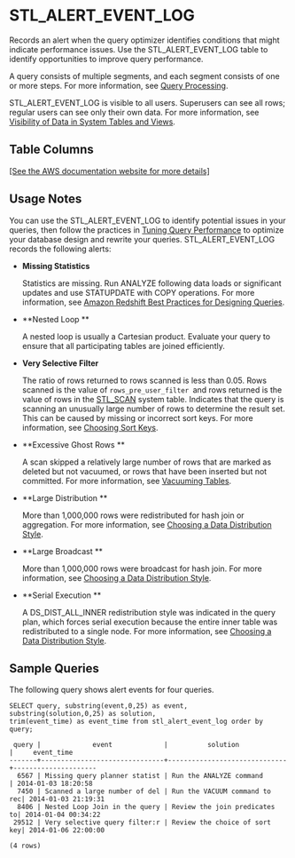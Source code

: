 # STL\_ALERT\_EVENT\_LOG<a name="r_STL_ALERT_EVENT_LOG"></a>

Records an alert when the query optimizer identifies conditions that might indicate performance issues\. Use the STL\_ALERT\_EVENT\_LOG table to identify opportunities to improve query performance\.

A query consists of multiple segments, and each segment consists of one or more steps\. For more information, see [Query Processing](c-query-processing.md)\. 

STL\_ALERT\_EVENT\_LOG is visible to all users\. Superusers can see all rows; regular users can see only their own data\. For more information, see [Visibility of Data in System Tables and Views](c_visibility-of-data.md)\.

## Table Columns<a name="w4aac41c11c13b9"></a>

[\[See the AWS documentation website for more details\]](http://docs.aws.amazon.com/redshift/latest/dg/r_STL_ALERT_EVENT_LOG.html)

## Usage Notes<a name="r_STL_ALERT_EVENT_LOG-usage-notes"></a>

You can use the STL\_ALERT\_EVENT\_LOG to identify potential issues in your queries, then follow the practices in [Tuning Query Performance](c-optimizing-query-performance.md) to optimize your database design and rewrite your queries\. STL\_ALERT\_EVENT\_LOG records the following alerts: 
+ **Missing Statistics** 

  Statistics are missing\. Run ANALYZE following data loads or significant updates and use STATUPDATE with COPY operations\. For more information, see [Amazon Redshift Best Practices for Designing Queries](c_designing-queries-best-practices.md)\.
+ **Nested Loop **

  A nested loop is usually a Cartesian product\. Evaluate your query to ensure that all participating tables are joined efficiently\.
+ **Very Selective Filter**

  The ratio of rows returned to rows scanned is less than 0\.05\. Rows scanned is the value of `rows_pre_user_filter `and rows returned is the value of rows in the [STL\_SCAN](r_STL_SCAN.md) system table\. Indicates that the query is scanning an unusually large number of rows to determine the result set\. This can be caused by missing or incorrect sort keys\. For more information, see [Choosing Sort Keys](t_Sorting_data.md)\. 
+ **Excessive Ghost Rows **

  A scan skipped a relatively large number of rows that are marked as deleted but not vacuumed, or rows that have been inserted but not committed\. For more information, see [Vacuuming Tables](t_Reclaiming_storage_space202.md)\. 
+ **Large Distribution **

  More than 1,000,000 rows were redistributed for hash join or aggregation\. For more information, see [Choosing a Data Distribution Style](t_Distributing_data.md)\. 
+ **Large Broadcast **

  More than 1,000,000 rows were broadcast for hash join\. For more information, see [Choosing a Data Distribution Style](t_Distributing_data.md)\. 
+ **Serial Execution **

   A DS\_DIST\_ALL\_INNER redistribution style was indicated in the query plan, which forces serial execution because the entire inner table was redistributed to a single node\. For more information, see [Choosing a Data Distribution Style](t_Distributing_data.md)\.

## Sample Queries<a name="r_STL_ALERT_EVENT_LOG-sample-queries"></a>

The following query shows alert events for four queries\. 

```
SELECT query, substring(event,0,25) as event, 
substring(solution,0,25) as solution, 
trim(event_time) as event_time from stl_alert_event_log order by query;

 query |             event             |          solution            |     event_time      
-------+-------------------------------+------------------------------+---------------------
  6567 | Missing query planner statist | Run the ANALYZE command      | 2014-01-03 18:20:58
  7450 | Scanned a large number of del | Run the VACUUM command to rec| 2014-01-03 21:19:31
  8406 | Nested Loop Join in the query | Review the join predicates to| 2014-01-04 00:34:22
 29512 | Very selective query filter:r | Review the choice of sort key| 2014-01-06 22:00:00

(4 rows)
```
